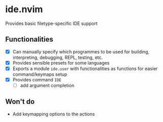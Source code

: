 # ide.nvim

Provides basic filetype-specific IDE support

## Functionalities

- [x] Can manually specify which programmes to be used for building, interpreting, debugging, REPL, testing, etc.
- [x] Provides sensible presets for some languages
- [x] Exports a module `ide.user` with functionalities as functions for easier command/keymaps setup
- [x] Provides command `IDE` 
    - [ ] add argument completion

## Won't do

- Add keymapping options to the actions
